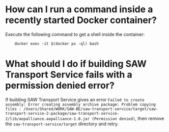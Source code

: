 # How can I run a command inside a recently started Docker container?

Execute the following command to get a shell inside the container:

        docker exec -it $(docker ps -ql) bash

# What should I do if building SAW Transport Service fails with a permission denied error?

If building SAW Transport Service gives an error `Failed to create
assembly: Error creating assembly archive package: Problem copying
files :
/Users/Shared/WORK/SAW-BE/saw-transport-service/target/saw-transport-service-2-package/saw-transport-service-2/lib/aopalliance.aopalliance-1.0.jar
(Permission denied)`, then remove the `saw-transport-service/target`
directory and retry.
